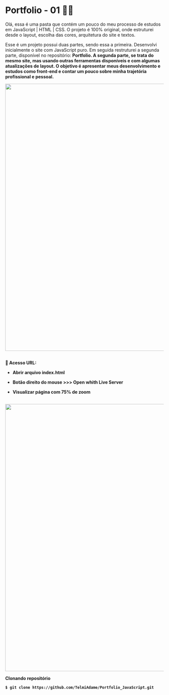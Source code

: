# Portfolio - 01 👩‍💻 

Olá, essa é uma pasta que contém um pouco do meu processo de estudos em JavaScript | HTML | CSS.
O projeto é 100% original, onde estruturei desde o layout, escolha das cores, arquitetura do site e textos.

Esse é um projeto possui duas partes, sendo essa a primeira. Desenvolvi inicialmente o site com JavaScript puro.
Em seguida restruturei a segunda parte, disponível no repositório: <b>Portfolio<b>. 
A segunda parte, se trata do mesmo site, mas usando outras ferramentas disponíveis e com algumas atualizações de layout. 
O objetivo é apresentar meus desenvolvimento e estudos como front-end e contar um pouco sobre minha trajetória profissional e pessoal. 

<div align = "center">
 <img src = "https://github.com/TelmiAdame/Portfolio_JavaScript/blob/main/projeto_site/midia/Git-Portfolio-JS.gif" width = "850em">
</div>
 
  ##
 
 💾 Acesso URL:
- Abrir arquivo index.html
- Botão direito do mouse >>> Open whith Live Server
- Visualizar página com 75% de zoom 
 
  ##
 
<div align = "center">
<img src = "https://github.com/TelmiAdame/Portfolio_JavaScript/blob/main/projeto_site/midia/img-site.png" width = "850em">
</div>

**Clonando repositório**
```
$ git clone https://github.com/TelmiAdame/Portfolio_JavaScript.git
```
 ##
